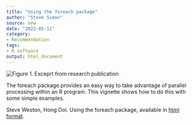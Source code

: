 ```yaml
---
title: "Using the foreach package"
author: "Steve Simon"
source: new
date: "2022-05-11"
category: 
- Recommendation
tags:
- R software
output: html_document
---
```


![Figure 1. Exceprt from research publication](http://www.pmean.com/new-images/22/foreach-vignette-01.png)

<div class="notes">

The foreach package provides an easy way to take advantage of parallel processing within an R program. This vignette shows how to do this with some simple examples.

Steve Weston, Hong Ooi. Using the foreach package, available in [html format][wes1].

[wes1]: https://cran.r-project.org/web/packages/foreach/vignettes/foreach.html

</div>
